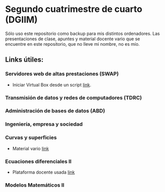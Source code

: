 # Segundo cuatrimestre de cuarto (DGIIM)

Sólo uso este repositorio como backup para mis distintos ordenadores. Las presentaciones de clase, apuntes y material docente vario que se encuentre en este repositorio, que no lleve mi nombre, no es mío.

## Links útiles:

### Servidores web de altas prestaciones (SWAP)

- Iniciar Virtual Box desde un script [link](https://www.techrepublic.com/article/how-to-create-a-bash-script-for-starting-virtualbox-vms/).

### Transmisión de datos y redes de computadores (TDRC)

### Administración de bases de datos (ABD)

### Ingeniería, empresa y sociedad

### Curvas y superficies

- Material vario [link](http://mathshistory.st-andrews.ac.uk/)

### Ecuaciones diferenciales II

- Plataforma docente usada [link](http://vvv.ugr.es/)

### Modelos Matemáticos II

